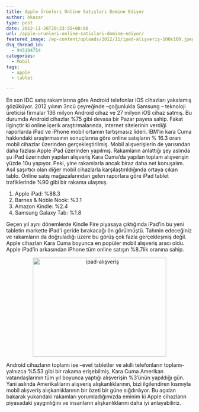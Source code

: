 ```yaml
---
title: Apple Ürünleri Online Satışları Domine Ediyor
author: bkazar
type: post
date: 2012-11-26T20:23:55+00:00
url: /apple-urunleri-online-satislari-domine-ediyor/
featured_image: /wp-content/uploads/2012/11/ipad-alışveriş-100x100.jpeg
dsq_thread_id:
  - 945194754
categories:
  - Mobil
tags:
  - apple
  - tablet

---
```

En son IDC satış rakamlarına göre Android telefonlar iOS cihazları yakalamış gözüküyor. 2012 yılının 3ncü çeyreğinde –çoğunlukla Samsung – teknoloji üreticisi firmalar 136 milyon Android cihaz ve 27 milyon iOS cihaz satmış. Bu durumda Android cihazlar %75 gibi devasa bir Pazar payına sahip. Fakat ilginçtir ki online içerik araştırmalarında, internet sitelerinin verdiği raporlarda iPad ve iPhone mobil ortamın tartışmasız lideri. IBM’in kara Cuma hakkındaki araştırmasının sonuçlarına göre online satışların % 16.3 oranı mobil cihazlar üzerinden gerçekleştirilmiş. Mobil alışverişlerin de yarısından daha fazlası Apple iPad üzerinden yapılmış. Rakamların anlattığı şey aslında şu iPad üzerinden yapılan alışveriş Kara Cuma’da yapılan toplam alışverişin yüzde 10u yapıyor. Peki, yine rakamlarla ancak biraz daha net konuşalım. Asıl şaşırtıcı olan diğer mobil cihazlarla karşılaştırıldığında ortaya çıkan tablo. Online satış mağazalarından gelen raporlara göre iPad tablet trafiklerinde %90 gibi bir rakama ulaşmış.

  1. Apple iPad: %88.3
  2. Barnes & Noble Nook: %3.1
  3. Amazon Kindle: %2.4
  4. Samsung Galaxy Tab: %1.8

Geçen yıl aynı dönemlerde Kindle Fire piyasaya çıktığında iPad’in bu yeni tabletin markette iPad’i geride bırakacağı ön görülmüştü. Tahmin edeceğiniz ve rakamların da doğruladığı üzere bu görüş çok fazla gerçekleşmiş değil. Apple cihazları Kara Cuma boyunca en popüler mobil alışveriş aracı oldu. Apple iPad’in arkasından iPhone tüm online satışın %8.7lik oranına sahip.

<p style="text-align: center;">
  <a href="https://www.murekkep.org/apple-urunleri-online-satislari-domine-ediyor-9302/ipad-alisveris" rel="attachment wp-att-9303"><img class=" wp-image-9303 aligncenter" title="ipad-alışveriş" src="https://www.murekkep.org/wp-content/uploads/2012/11/ipad-alışveriş-400x296.jpeg" alt="ipad-alışveriş" width="360" height="266" srcset="https://www.murekkep.org/wp-content/uploads/2012/11/ipad-alışveriş-400x296.jpeg 400w, https://www.murekkep.org/wp-content/uploads/2012/11/ipad-alışveriş-50x37.jpeg 50w, https://www.murekkep.org/wp-content/uploads/2012/11/ipad-alışveriş-168x125.jpeg 168w, https://www.murekkep.org/wp-content/uploads/2012/11/ipad-alışveriş.jpeg 586w" sizes="(max-width: 360px) 100vw, 360px" /></a>
</p>

Android cihazların toplamı ise –evet tabletler ve akıllı telefonların toplamı- yalnızca %5.53 gibi bir rakama erişebilmiş. Kara Cuma Amerikan vatandaşlarının tüm yıl boyunca yaptığı alışverişin %3’ünün yapıldığı gün. Yani aslında Amerikalıların alışveriş alışkanlıklarının, bizi ilgilendiren kısmıyla mobil alışveriş alışkanlıklarının bir özeti bir güne sığdırılıyor. Bu açıdan bakarak yukarıdaki rakamları yorumladığımızda eminim ki Apple cihazların piyasadaki yaygınlığını ve insanların alışkanlıklarını daha iyi anlayabiliriz.

&nbsp;